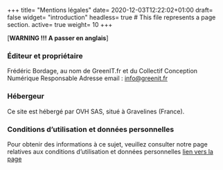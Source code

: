 +++
title= "Mentions légales"
date= 2020-12-03T12:22:02+01:00
draft= false
widget= "introduction"
headless= true  # This file represents a page section.
active= true
weight= 10
+++

[**WARNING !!! A passer en anglais**]

### Éditeur et propriétaire

Frédéric Bordage, au nom de GreenIT.fr et du Collectif Conception Numérique Responsable Adresse email : info@greenit.fr

### Hébergeur

Ce site est hébergé par OVH SAS, situé à Gravelines (France).

### Conditions d’utilisation et données personnelles

Pour obtenir des informations à ce sujet, veuillez consulter notre page relatives aux conditions d’utilisation et
données personnelles [lien vers la page](/fr/)
